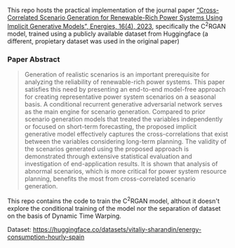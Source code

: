 This repo hosts the practical implementation of the journal paper [“Cross-Correlated Scenario Generation for Renewable-Rich Power Systems Using Implicit Generative Models”, Energies, 16(4), 2023](https://www.mdpi.com/1996-1073/16/4/1636), specifically the C<sup>2</sup>RGAN model, trained using a publicly available dataset from Huggingface (a different, propietary dataset was used in the original paper)

### Paper Abstract

> Generation of realistic scenarios is an important prerequisite for analyzing the reliability of renewable-rich power systems. This paper satisfies this need by presenting an end-to-end model-free approach for creating representative power system scenarios on a seasonal basis. A conditional recurrent generative adversarial network serves as the main engine for scenario generation. Compared to prior scenario generation models that treated the variables independently or focused on short-term forecasting, the proposed implicit generative model effectively captures the cross-correlations that exist between the variables considering long-term planning. The validity of the scenarios generated using the proposed approach is demonstrated through extensive statistical evaluation and investigation of end-application results. It is shown that analysis of abnormal scenarios, which is more critical for power system resource planning, benefits the most from cross-correlated scenario generation.

This repo contains the code to train the C<sup>2</sup>RGAN model, althout it doesn't explore the conditional training of the model nor the separation of dataset on the basis of Dynamic Time Warping.

Dataset: https://huggingface.co/datasets/vitaliy-sharandin/energy-consumption-hourly-spain